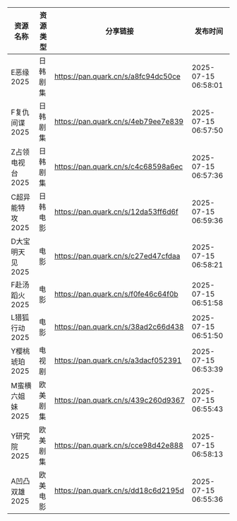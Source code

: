| 资源名称       | 资源类型 | 分享链接                                | 发布时间                |
| ---------- | ---- | ----------------------------------- | ------------------- |
| E恶缘2025    | 日韩剧集 | https://pan.quark.cn/s/a8fc94dc50ce | 2025-07-15 06:58:01 |
| F复仇间谍2025  | 日韩剧集 | https://pan.quark.cn/s/4eb79ee7e839 | 2025-07-15 06:57:50 |
| Z占领电视台2025 | 日韩剧集 | https://pan.quark.cn/s/c4c68598a6ec | 2025-07-15 06:57:36 |
| C超异能特攻2025 | 日韩电影 | https://pan.quark.cn/s/12da53ff6d6f | 2025-07-15 06:59:36 |
| D大宝明天见2025 | 电影   | https://pan.quark.cn/s/c27ed47cfdaa | 2025-07-15 06:58:21 |
| F赴汤蹈火2025  | 电影   | https://pan.quark.cn/s/f0fe46c64f0b | 2025-07-15 06:51:58 |
| L猎狐行动2025  | 电影   | https://pan.quark.cn/s/38ad2c66d438 | 2025-07-15 06:51:50 |
| Y樱桃琥珀2025  | 电视剧  | https://pan.quark.cn/s/a3dacf052391 | 2025-07-15 06:53:39 |
| M蛮横六姐妹2025 | 欧美剧集 | https://pan.quark.cn/s/439c260d9367 | 2025-07-15 06:55:43 |
| Y研究院2025   | 欧美剧集 | https://pan.quark.cn/s/cce98d42e888 | 2025-07-15 06:58:13 |
| A凹凸双雄2025  | 欧美电影 | https://pan.quark.cn/s/dd18c6d2195d | 2025-07-15 06:55:36 |
